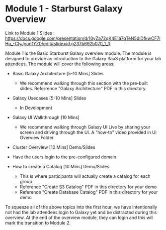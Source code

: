 # Module 1 - Starburst Galaxy Overview

Link to Module 1 Slides : https://docs.google.com/presentation/d/10yZa72qK4E1a7qTeN5dlDfkwCF7lHu_-ClyJgunfYZ0/edit#slide=id.g237b692b070_1_0

Module 1 is the Basic Starburst Galaxy overview module. The module is designed to provide an introduction to the Galaxy SaaS platform for your lab attendees. 
The module will cover the following areas:

- Basic Galaxy Architecture [5-10 Mins] Slides
  - We recommend walking through this section with the pre-built slides. Referrence "Galaxy Architecture" PDF in this directory.
- Galaxy Usecases [5-10 Mins] Slides
  - In Development
- Galaxy UI Walkthrough [10 Mins] 
  - We recommend walking through Galaxy UI Live by sharing your screen and driving through the UI. A "how-to" video provided in UI Overview Folder.

- Cluster Overview [10 Mins] Demo/Slides

- Have the users login to the pre-configured domain

- How to create a Catalog [10 Mins] Demo/Slides
  - This is where participants will actually create a catalog for each group
  - Reference "Create S3 Catalog" PDF in this directory for your demo
  - Reference "Create Database Catalog" PDF in this directory for your demo

To squeeze all of the above topics into the first hour, we have intentionally not had the lab attendees login to Galaxy yet and be distracted during this overview. At the end of the overview module, they can login and this will mark the transition to Module 2.


